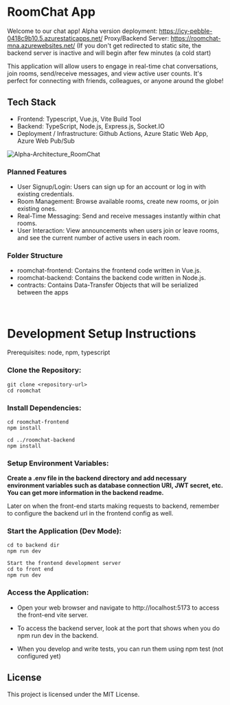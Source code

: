 # RoomChat App
Welcome to our chat app! 
Alpha version deployment: https://icy-pebble-0418c9b10.5.azurestaticapps.net/
Proxy/Backend Server: https://roomchat-mna.azurewebsites.net/ (If you don't get redirected to static site, the backend server is inactive and will begin after few minutes (a cold start)

This application will allow users to engage in real-time chat conversations, join rooms, send/receive messages, and view active user counts. It's perfect for connecting with friends, colleagues, or anyone around the globe!


## Tech Stack
- Frontend: Typescript, Vue.js, Vite Build Tool
- Backend: TypeScript, Node.js, Express.js, Socket.IO
- Deployment / Infrastructure: Github Actions, Azure Static Web App, Azure Web Pub/Sub 

![Alpha-Architecture_RoomChat](https://github.com/CODE-MNA/RoomChat/assets/97069432/d4e77b40-59c4-4de1-a9a5-0587a34dabf7)


### Planned Features
- User Signup/Login: Users can sign up for an account or log in with existing credentials.
- Room Management: Browse available rooms, create new rooms, or join existing ones.
- Real-Time Messaging: Send and receive messages instantly within chat rooms.
- User Interaction: View announcements when users join or leave rooms, and see the current number of active users in each room.

### Folder Structure
- roomchat-frontend: Contains the frontend code written in Vue.js.
- roomchat-backend: Contains the backend code written in Node.js.
- contracts: Contains Data-Transfer Objects that will be serialized between the apps
<br/>



# Development Setup Instructions

Prerequisites: node, npm, typescript

### Clone the Repository:

```
git clone <repository-url>
cd roomchat
```
### Install Dependencies:
```
cd roomchat-frontend
npm install
```
```
cd ../roomchat-backend
npm install
```
### Setup Environment Variables:

<b>Create a .env file in the backend directory and add necessary environment variables such as database connection URI, JWT secret, etc. You can get more information in the backend readme.</b>

Later on when the front-end starts making requests to backend, remember
to configure the backend url in the frontend config as well.

### Start the Application (Dev Mode):

```
cd to backend dir
npm run dev
```

```
Start the frontend development server
cd to front end
npm run dev
```

### Access the Application:

- Open your web browser and navigate to http://localhost:5173 to access the front-end vite server. 
- To access the backend server, look at the port that shows when you do npm run dev in the backend. 

- When you develop and write tests, you can run them using npm test (not configured yet)


## License
This project is licensed under the MIT License.

